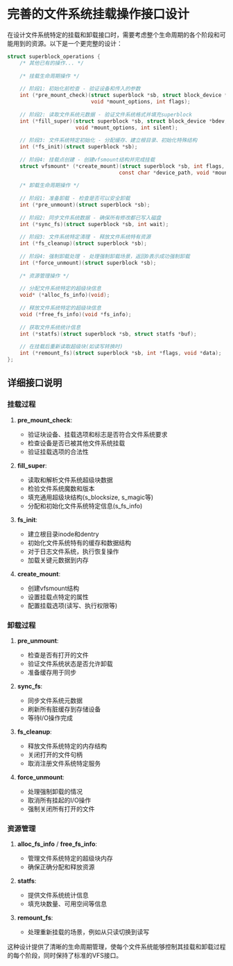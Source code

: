 # 完善的文件系统挂载操作接口设计

在设计文件系统特定的挂载和卸载接口时，需要考虑整个生命周期的各个阶段和可能用到的资源。以下是一个更完整的设计：

```c
struct superblock_operations {
    /* 其他已有的操作... */
    
    /* 挂载生命周期操作 */
    
    // 阶段1: 初始化前检查 - 验证设备和传入的参数
    int (*pre_mount_check)(struct superblock *sb, struct block_device *bdev, 
                           void *mount_options, int flags);
                           
    // 阶段2: 读取文件系统元数据 - 验证文件系统格式并填充superblock
    int (*fill_super)(struct superblock *sb, struct block_device *bdev, 
                      void *mount_options, int silent);
    
    // 阶段3: 文件系统特定初始化 - 分配缓存、建立根目录、初始化特殊结构
    int (*fs_init)(struct superblock *sb);
    
    // 阶段4: 挂载点创建 - 创建vfsmount结构并完成挂载
    struct vfsmount* (*create_mount)(struct superblock *sb, int flags, 
                                    const char *device_path, void *mount_options);
    
    /* 卸载生命周期操作 */
    
    // 阶段1: 准备卸载 - 检查是否可以安全卸载
    int (*pre_unmount)(struct superblock *sb);
    
    // 阶段2: 同步文件系统数据 - 确保所有修改都已写入磁盘
    int (*sync_fs)(struct superblock *sb, int wait);
    
    // 阶段3: 文件系统特定清理 - 释放文件系统特有资源
    int (*fs_cleanup)(struct superblock *sb);
    
    // 阶段4: 强制卸载处理 - 处理强制卸载场景，返回0表示成功强制卸载
    int (*force_unmount)(struct superblock *sb);
    
    /* 资源管理操作 */
    
    // 分配文件系统特定的超级块信息
    void* (*alloc_fs_info)(void);
    
    // 释放文件系统特定的超级块信息
    void (*free_fs_info)(void *fs_info);
    
    // 获取文件系统统计信息
    int (*statfs)(struct superblock *sb, struct statfs *buf);
    
    // 在挂载后重新读取超级块(如读写转换时)
    int (*remount_fs)(struct superblock *sb, int *flags, void *data);
};
```

## 详细接口说明

### 挂载过程

1. **pre_mount_check**: 
   - 验证块设备、挂载选项和标志是否符合文件系统要求
   - 检查设备是否已被其他文件系统挂载
   - 验证挂载选项的合法性

2. **fill_super**: 
   - 读取和解析文件系统超级块数据
   - 检验文件系统魔数和版本
   - 填充通用超级块结构(s_blocksize, s_magic等)
   - 分配和初始化文件系统特定信息(s_fs_info)

3. **fs_init**:
   - 建立根目录inode和dentry
   - 初始化文件系统特有的缓存和数据结构 
   - 对于日志文件系统，执行恢复操作
   - 加载关键元数据到内存

4. **create_mount**:
   - 创建vfsmount结构
   - 设置挂载点特定的属性
   - 配置挂载选项(读写、执行权限等)

### 卸载过程

1. **pre_unmount**:
   - 检查是否有打开的文件
   - 验证文件系统状态是否允许卸载
   - 准备缓存用于同步

2. **sync_fs**:
   - 同步文件系统元数据
   - 刷新所有脏缓存到存储设备
   - 等待I/O操作完成

3. **fs_cleanup**:
   - 释放文件系统特定的内存结构
   - 关闭打开的文件句柄
   - 取消注册文件系统特定服务

4. **force_unmount**:
   - 处理强制卸载的情况
   - 取消所有挂起的I/O操作
   - 强制关闭所有打开的文件

### 资源管理

1. **alloc_fs_info** / **free_fs_info**:
   - 管理文件系统特定的超级块内存
   - 确保正确分配和释放资源

2. **statfs**:
   - 提供文件系统统计信息
   - 填充块数量、可用空间等信息

3. **remount_fs**:
   - 处理重新挂载的场景，例如从只读切换到读写

这种设计提供了清晰的生命周期管理，使每个文件系统能够控制其挂载和卸载过程的每个阶段，同时保持了标准的VFS接口。